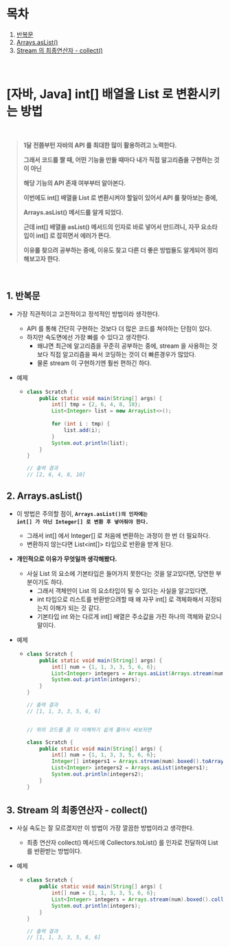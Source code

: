 # 목차

1. [반복문](#1-반복문) <br/>
2. [Arrays.asList()](#2-arraysaslist) <br/>
3. [Stream 의 최종연산자 - collect()](#3-stream-의-최종연산자---collect) <br/>

<br/>

# [자바, Java] int[] 배열을 List 로 변환시키는 방법

<br/>

> **1달 전쯤부턴 자바의 API 를 최대한 많이 활용하려고 노력한다.**
>
> **그래서 코드를 짤 때, 어떤 기능을 만들 때마다 내가 직접 알고리즘을 구현하는 것이 아닌** 
>
> **해당 기능의 API 존재 여부부터 알아본다.**
>
> **이번에도 int[] 배열을 List 로 변환시켜야 할일이 있어서 API 를 찾아보는 중에,**
>
> **Arrays.asList() 메서드를 알게 되었다.**
>
> **근데 int[] 배열을 asList() 메서드의 인자로 바로 넣어서 만드려니, 자꾸 요소타입이 int[] 로 잡히면서 에러가 뜬다.**
>
> **이유를 찾으려 공부하는 중에, 이유도 찾고 다른 더 좋은 방법들도 알게되어 정리해보고자 한다.**

<br/>

## 1. 반복문

- 가장 직관적이고 고전적이고 정석적인 방법이라 생각한다.

  - API 를 통해 간단히 구현하는 것보다 더 많은 코드를 쳐야하는 단점이 있다.
  - 하지만 속도면에선 가장 빠를 수 있다고 생각한다.
    - 왜냐면 최근에 알고리즘을 꾸준히 공부하는 중에, stream 을 사용하는 것보다 직접 알고리즘을 짜서 코딩하는 것이 더 빠른경우가 많았다.
    - 물론 stream 이 구현하기엔 훨씬 편하긴 하다.

- 예제

  - ```java
    class Scratch {
        public static void main(String[] args) {
            int[] tmp = {2, 6, 4, 8, 10};
            List<Integer> list = new ArrayList<>();
            
            for (int i : tmp) {
                list.add(i);
            }
            System.out.println(list);
        }
    }
    
    // 출력 결과
    // [2, 6, 4, 8, 10]
    ```

    

## 2. Arrays.asList()

- 이 방법은 주의할 점이, <code><strong>Arrays.asList()의 인자에는 int[] 가 아닌 Integer[] 로 변환 후 넣어줘야 한다.</strong></code>

  - 그래서 int[] 에서 Integer[] 로 처음에 변환하는 과정이 한 번 더 필요하다.
  - 변환하지 않는다면 List<int[]> 타입으로 반환을 받게 된다.

- **개인적으로 이유가 무엇일까 생각해봤다.**

  - 사실 List 의 요소에 기본타입은 들어가지 못한다는 것을 알고있다면, 당연한 부분이기도 하다.
    - 그래서 객체만이 List 의 요소타입이 될 수 있다는 사실을 알고있다면,
    - int 타입으로 리스트를 반환받으려할 때 왜 자꾸 int[] 로 객체화해서 지정되는지 이해가 되는 것 같다.
    - 기본타입 int 와는 다르게 int[] 배열은 주소값을 가진 하나의 객체와 같으니 말이다.

- 예제

  - ```java
    class Scratch {
        public static void main(String[] args) {
            int[] num = {1, 1, 3, 3, 5, 6, 6};
            List<Integer> integers = Arrays.asList(Arrays.stream(num).boxed().toArray(Integer[]::new));
            System.out.println(integers);
        }
    }
    
    // 출력 결과
    // [1, 1, 3, 3, 5, 6, 6]
    
    
    // 위의 코드를 좀 더 이해하기 쉽게 풀어서 써보자면
    
    class Scratch {
        public static void main(String[] args) {
            int[] num = {1, 1, 3, 3, 5, 6, 6};
            Integer[] integers1 = Arrays.stream(num).boxed().toArray(Integer[]::new);
            List<Integer> integers2 = Arrays.asList(integers1);
            System.out.println(integers2);
        }
    }
    ```

    

## 3. Stream 의 최종연산자 - collect()

- 사실 속도는 잘 모르겠지만 이 방법이 가장 깔끔한 방법이라고 생각한다.

  - 최종 연산자 collect() 메서드에 Collectors.toList() 를 인자로 전달하여 List 를 반환받는 방법이다.

- 예제

  - ```java
    class Scratch {
        public static void main(String[] args) {
            int[] num = {1, 1, 3, 3, 5, 6, 6};
            List<Integer> integers = Arrays.stream(num).boxed().collect(Collectors.toList());
            System.out.println(integers);
        }
    }
    
    // 출력 결과
    // [1, 1, 3, 3, 5, 6, 6]
    ```

    